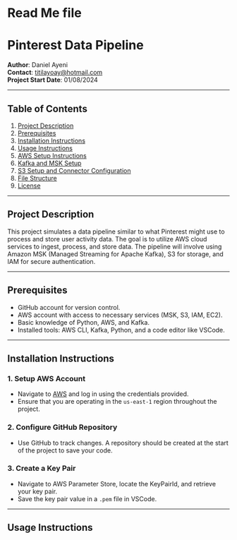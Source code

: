 # Read Me file
# Pinterest Data Pipeline

**Author**: Daniel Ayeni  
**Contact**: titilayoay@hotmail.com  
**Project Start Date**: 01/08/2024

---

## Table of Contents
1. [Project Description](#project-description)
2. [Prerequisites](#prerequisites)
3. [Installation Instructions](#installation-instructions)
4. [Usage Instructions](#usage-instructions)
5. [AWS Setup Instructions](#aws-setup-instructions)
6. [Kafka and MSK Setup](#kafka-and-msk-setup)
7. [S3 Setup and Connector Configuration](#s3-setup-and-connector-configuration)
8. [File Structure](#file-structure)
9. [License](#license)

---

## Project Description
This project simulates a data pipeline similar to what Pinterest might use to process and store user activity data. The goal is to utilize AWS cloud services to ingest, process, and store data. The pipeline will involve using Amazon MSK (Managed Streaming for Apache Kafka), S3 for storage, and IAM for secure authentication.

---

## Prerequisites
- GitHub account for version control.
- AWS account with access to necessary services (MSK, S3, IAM, EC2).
- Basic knowledge of Python, AWS, and Kafka.
- Installed tools: AWS CLI, Kafka, Python, and a code editor like VSCode.

---

## Installation Instructions

### 1. Setup AWS Account
- Navigate to [AWS](https://aws.amazon.com/) and log in using the credentials provided.
- Ensure that you are operating in the `us-east-1` region throughout the project.

### 2. Configure GitHub Repository
- Use GitHub to track changes. A repository should be created at the start of the project to save your code.

### 3. Create a Key Pair
- Navigate to AWS Parameter Store, locate the KeyPairId, and retrieve your key pair.
- Save the key pair value in a `.pem` file in VSCode.

---

## Usage Instructions